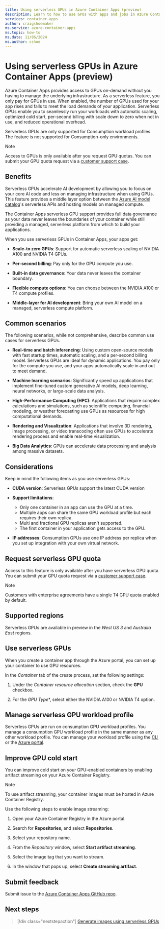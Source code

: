 ```yaml
---
title: Using serverless GPUs in Azure Container Apps (preview)
description: Learn to how to use GPUs with apps and jobs in Azure Container Apps.
services: container-apps
author: craigshoemaker
ms.service: azure-container-apps
ms.topic: how-to
ms.date: 11/06/2024
ms.author: cshoe
---
```


# Using serverless GPUs in Azure Container Apps (preview)

Azure Container Apps provides access to GPUs on-demand without you having to manage the underlying infrastructure. As a serverless feature, you only pay for GPUs in use. When enabled, the number of GPUs used for your app rises and falls to meet the load demands of your application. Serverless GPUs enable you to seamlessly run your workloads with automatic scaling, optimized cold start, per-second billing with scale down to zero when not in use, and reduced operational overhead. 

Serverless GPUs are only supported for Consumption workload profiles. The feature is not supported for Consumption-only environments.

> [!NOTE]
> Access to GPUs is only available after you request GPU quotas. You can submit your GPU quota request via a [customer support case](/azure/azure-portal/supportability/how-to-create-azure-support-request).

## Benefits

Serverless GPUs accelerate AI development by allowing you to focus on your core AI code and less on managing infrastructure when using GPUs. This feature provides a middle layer option between the [Azure AI model catalog](/azure/machine-learning/concept-model-catalog)'s serverless APIs and hosting models on managed compute.

The Container Apps serverless GPU support provides full data governance as your data never leaves the boundaries of your container while still providing a managed, serverless platform from which to build your applications.

When you use serverless GPUs in Container Apps, your apps get:

- **Scale-to zero GPUs**: Support for automatic serverless scaling of NVIDIA A100 and NVIDIA T4 GPUs.

- **Per-second billing**: Pay only for the GPU compute you use.

- **Built-in data governance**: Your data never leaves the container boundary.

- **Flexible compute options**: You can choose between the NVIDIA A100 or T4 compute profiles.

- **Middle-layer for AI development**: Bring your own AI model on a managed, serverless compute platform.

## Common scenarios

The following scenarios, while not comprehensive, describe common use cases for serverless GPUs.

- **Real-time and batch inferencing**: Using custom open-source models with fast startup times, automatic scaling, and a per-second billing model. Serverless GPUs are ideal for dynamic applications. You pay only for the compute you use, and your apps automatically scale in and out to meet demand.

- **Machine learning scenarios**: Significantly speed up applications that implement fine-tuned custom generative AI models, deep learning, neural networks, or large-scale data analysis.

- **High-Performance Computing (HPC)**: Applications that require complex calculations and simulations, such as scientific computing, financial modeling, or weather forecasting use GPUs as resources for high computational demands.

- **Rendering and Visualization**: Applications that involve 3D rendering, image processing, or video transcoding often use GPUs to accelerate rendering process and enable real-time visualization.

- **Big Data Analytics**: GPUs can accelerate data processing and analysis among massive datasets.

## Considerations

Keep in mind the following items as you use serverless GPUs:

- **CUDA version**: Serverless GPUs support the latest CUDA version

- **Support limitations**:
  - Only one container in an app can use the GPU at a time.
  - Multiple apps can share the same GPU workload profile but each requires their own replica.
  - Multi and fractional GPU replicas aren't supported.
  - The first container in your application gets access to the GPU.

- **IP addresses**: Consumption GPUs use one IP address per replica when you set up integration with your own virtual network.

## Request serverless GPU quota

Access to this feature is only available after you have serverless GPU quota. You can submit your GPU quota request via a [customer support case](/azure/azure-portal/supportability/how-to-create-azure-support-request).

> [!NOTE]
> Customers with enterprise agreements have a single T4 GPU quota enabled by default.

## Supported regions

Serverless GPUs are available in preview in the *West US 3* and *Australia East* regions.

## Use serverless GPUs

When you create a container app through the Azure portal, you can set up your container to use GPU resources.

In the *Container* tab of the create process, set the following settings:

1. Under the *Container resource allocation* section, check the **GPU** checkbox.

1. For the *GPU Type**, select either the NVIDIA A100 or NVIDIA T4 option.

## Manage serverless GPU workload profile

Serverless GPUs are run on consumption GPU workload profiles. You manage a consumption GPU workload profile in the same manner as any other workload profile. You can manage your workload profile using the [CLI](workload-profiles-manage-cli.md) or the [Azure portal](workload-profiles-manage-portal.md).

## Improve GPU cold start

You can improve cold start on your GPU-enabled containers by enabling artifact streaming on your Azure Container Registry.

> [!NOTE]
> To use artifact streaming, your container images must be hosted in Azure Container Registry.

Use the following steps to enable image streaming:

1. Open your Azure Container Registry in the Azure portal.

1. Search for **Repositories**, and select **Repositories**.

1. Select your repository name.

1. From the *Repository* window, select **Start artifact streaming**.

1. Select the image tag that you want to stream.

1. In the window that pops up, select **Create streaming artifact**.

## Submit feedback

Submit issue to the [Azure Container Apps GitHub repo](https://github.com/microsoft/azure-container-apps).

## Next steps

> [!div class="nextstepaction"]
> [Generate images using serverless GPUs](gpu-image-generation.md)
